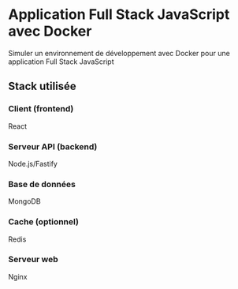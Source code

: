 # Application Full Stack JavaScript avec Docker
Simuler un environnement de développement avec Docker pour une application Full Stack JavaScript

## Stack utilisée

### Client (frontend)
React

### Serveur API (backend)
Node.js/Fastify

### Base de données
MongoDB

### Cache (optionnel)
Redis

### Serveur web
Nginx
